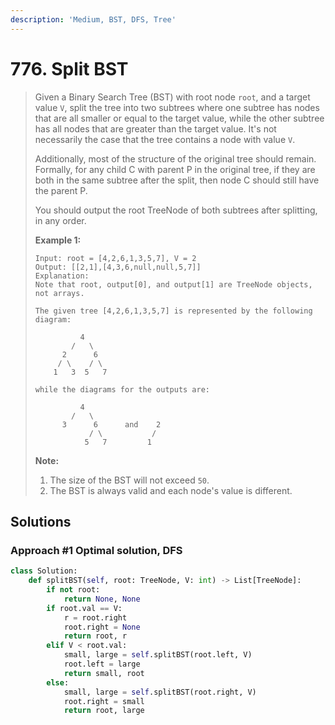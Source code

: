 ```yaml
---
description: 'Medium, BST, DFS, Tree'
---
```


# 776. Split BST

> Given a Binary Search Tree \(BST\) with root node `root`, and a target value `V`, split the tree into two subtrees where one subtree has nodes that are all smaller or equal to the target value, while the other subtree has all nodes that are greater than the target value.  It's not necessarily the case that the tree contains a node with value `V`.
>
> Additionally, most of the structure of the original tree should remain.  Formally, for any child C with parent P in the original tree, if they are both in the same subtree after the split, then node C should still have the parent P.
>
> You should output the root TreeNode of both subtrees after splitting, in any order.
>
> **Example 1:**
>
> ```text
> Input: root = [4,2,6,1,3,5,7], V = 2
> Output: [[2,1],[4,3,6,null,null,5,7]]
> Explanation:
> Note that root, output[0], and output[1] are TreeNode objects, not arrays.
>
> The given tree [4,2,6,1,3,5,7] is represented by the following diagram:
>
>           4
>         /   \
>       2      6
>      / \    / \
>     1   3  5   7
>
> while the diagrams for the outputs are:
>
>           4
>         /   \
>       3      6      and    2
>             / \           /
>            5   7         1
> ```
>
> **Note:**
>
> 1. The size of the BST will not exceed `50`.
> 2. The BST is always valid and each node's value is different.

## Solutions

### Approach \#1 Optimal solution, DFS

```python
class Solution:
    def splitBST(self, root: TreeNode, V: int) -> List[TreeNode]:
        if not root:
            return None, None
        if root.val == V:
            r = root.right
            root.right = None
            return root, r
        elif V < root.val:
            small, large = self.splitBST(root.left, V)
            root.left = large
            return small, root
        else:
            small, large = self.splitBST(root.right, V)
            root.right = small
            return root, large
```



